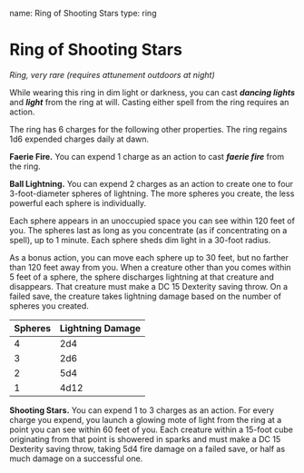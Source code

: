 name: Ring of Shooting Stars type: ring

# Ring of Shooting Stars
_Ring, very rare (requires attunement outdoors at night)_

While wearing this ring in dim light or darkness, you can cast **_dancing lights_** and **_light_** from the ring at will. Casting either spell from the ring requires an action.

The ring has 6 charges for the following other properties. The ring regains 1d6 expended charges daily at dawn.

**Faerie Fire.** You can expend 1 charge as an action to cast **_faerie fire_** from the ring.

**Ball Lightning.** You can expend 2 charges as an action to create one to four 3-foot-diameter spheres of lightning. The more spheres you create, the less powerful each sphere is individually.

Each sphere appears in an unoccupied space you can see within 120 feet of you. The spheres last as long as you concentrate (as if concentrating on a spell), up to 1 minute. Each sphere sheds dim light in a 30-foot radius.

As a bonus action, you can move each sphere up to 30 feet, but no farther than 120 feet away from you. When a creature other than you comes within 5 feet of a sphere, the sphere discharges lightning at that creature and disappears. That creature must make a DC 15 Dexterity saving throw. On a failed save, the creature takes lightning damage based on the number of spheres you created.

| Spheres | Lightning Damage |
| ------- | ---------------- |
| 4       | 2d4              |
| 3       | 2d6              |
| 2       | 5d4              |
| 1       | 4d12             |

**Shooting Stars.** You can expend 1 to 3 charges as an action. For every charge you expend, you launch a glowing mote of light from the ring at a point you can see within 60 feet of you. Each creature within a 15-foot cube originating from that point is showered in sparks and must make a DC 15 Dexterity saving throw, taking 5d4 fire damage on a failed save, or half as much damage on a successful one.